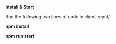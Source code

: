 **Install & Start**

Run the following two lines of code in client-react/.

**npm install**

**npm run start**
